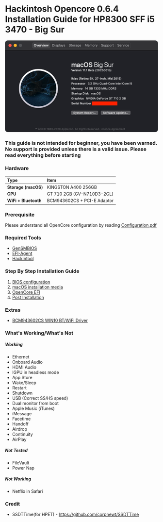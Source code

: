 # Hackintosh Opencore 0.6.4 Installation Guide for HP8300 SFF i5 3470 - Big Sur

![System Info](images/system_big_sur.png)

### This guide is not intended for beginner, you have been warned. No support is provided unless there is a valid issue. Please read everything before starting

### Hardware

Type|Item
:----|:----
**Storage (macOS)** | KINGSTON A400 256GB
**GPU** | GT 710 2GB (GV-N710D3-2GL)
**WiFi + Bluetooth** | BCM943602CS + PCI-E Adaptor

### Prerequisite 
Please understand all OpenCore configuration by reading [Configuration.pdf](https://github.com/acidanthera/OpenCorePkg/blob/master/Docs/Configuration.pdf) 

### Required Tools
- [GenSMBIOS](https://github.com/corpnewt/GenSMBIOS)
- [EFI-Agent](https://github.com/headkaze/EFI-Agent)
- [Hackintool](https://github.com/headkaze/Hackintool)

### Step By Step Installation Guide
1. [BIOS configuration](BIOS.md)
2. [macOS installation media](INSTALLER.md)
3. [OpenCore EFI](OC.md)
4. [Post Installation](POST_INSTALL.md)


### Extras
- [BCM943602CS WIN10 BT/WiFi Driver](https://mega.nz/file/h5ozUZCS#XVszB3yWDcyhaNxahbMWJLiEmnmGpqbuAnahyGDdv7Y)

### What's Working/What's Not

##### Working
- Ethernet
- Onboard Audio
- HDMI Audio
- IGPU in headless mode
- App Store
- Wake/Sleep
- Restart
- Shutdown
- USB (Correct SS/HS speed)
- Dual monitor from boot
- Apple Music (iTunes)
- iMessage
- Facetime
- Handoff
- Airdrop
- Continuity
- AirPlay

##### Not Tested
- FileVault
- Power Nap

##### Not Working
- Netflix in Safari

### Credit
- SSDTTime(for HPET) - https://github.com/corpnewt/SSDTTime
